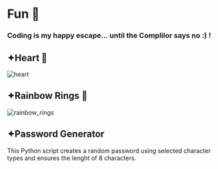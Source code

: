 # Fun 🌼
### Coding is my happy escape... until the Complilor says no :) !

## ✦Heart 💖
![heart](https://github.com/user-attachments/assets/c59df176-8730-41c2-adaf-bfcb47bb6ced)

## ✦Rainbow Rings 🌈
![rainbow_rings](https://github.com/user-attachments/assets/e1474c6b-8bb9-47fc-903a-ea261ec6834f)

## ✦Password Generator 
This Python script creates a random password using selected character types and ensures the lenght of 8 characters.
